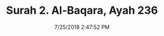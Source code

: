 ---
title       : "Surah 2. Al-Baqara, Ayah 236"
date        : 7/25/2018 2:47:52 PM
draft       : false
type        : "quran"
layout      : "compare"
BookCode    : "CMP"
SurahNumber : "2"
AyahNumber  : "236"
TotalAyah   : "286"
---